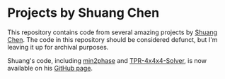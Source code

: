# Projects by Shuang Chen

This repository contains code from several amazing projects by [Shuang Chen](http://www.worldcubeassociation.org/results/p.php?i=2008CHEN27). The code in this repository should be considered defunct, but I'm leaving it up for archival purposes.

Shuang's code, including [min2phase](https://github.com/ChenShuang/min2phase) and [TPR-4x4x4-Solver](https://github.com/ChenShuang/TPR-4x4x4-Solver), is now available on his [GitHub page](https://github.com/ChenShuang).
